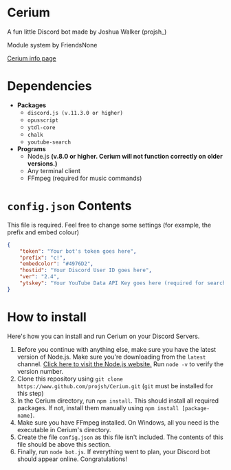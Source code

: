 
# Cerium
A fun little Discord bot made by Joshua Walker (projsh_)

Module system by FriendsNone

[Cerium info page](https://projsh.github.io/cerium)

# Dependencies
- **Packages**
    - `discord.js (v.11.3.0 or higher)`
    - `opusscript`
    - `ytdl-core`
    - `chalk`
    - `youtube-search`
- **Programs**
    - Node.js **(v.8.0 or higher. Cerium will not function correctly on older versions.)**
    - Any terminal client
    - FFmpeg (required for music commands)

# `config.json` Contents
This file is required. Feel free to change some settings (for example, the prefix and embed colour)
```json
{
    "token": "Your bot's token goes here",
    "prefix": "c!",
    "embedcolor": "#4976D2",
    "hostid": "Your Discord User ID goes here",
    "ver": "2.4",
    "ytskey": "Your YouTube Data API Key goes here (required for search functionality)"
}
```

# How to install
Here's how you can install and run Cerium on your Discord Servers.
1. Before you continue with anything else, make sure you have the latest version of Node.js. Make sure you're downloading from the `latest` channel. [Click here to visit the Node.js website.](https://nodejs.org) Run `node -v` to verify the version number.
2. Clone this repository using `git clone https://www.github.com/projsh/Cerium.git` (`git` must be installed for this step)
3. In the Cerium directory, run `npm install`. This should install all required packages. If not, install them manually using `npm install [package-name]`.
4. Make sure you have FFmpeg installed. On Windows, all you need is the executable in Cerium's directory.
5. Create the file `config.json` as this file isn't included. The contents of this file should be above this section.
6. Finally, run `node bot.js`. If everything went to plan, your Discord bot should appear online. Congratulations!
